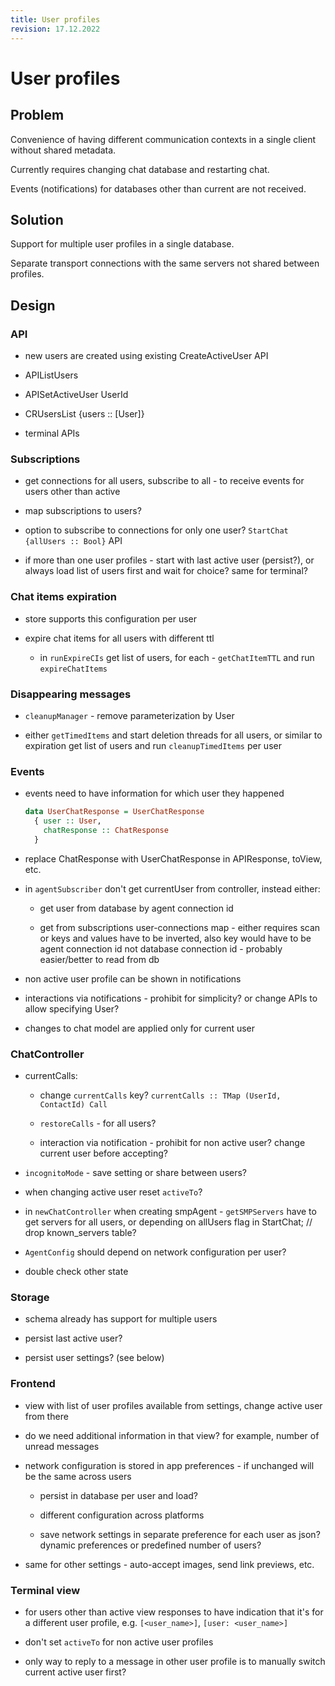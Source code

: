 ```yaml
---
title: User profiles
revision: 17.12.2022
---
```

# User profiles

## Problem

Convenience of having different communication contexts in a single client without shared metadata.

Currently requires changing chat database and restarting chat.

Events (notifications) for databases other than current are not received.

## Solution

Support for multiple user profiles in a single database.

Separate transport connections with the same servers not shared between profiles.

## Design

### API

- new users are created using existing CreateActiveUser API

- APIListUsers

- APISetActiveUser UserId

- CRUsersList {users :: [User]}

- terminal APIs

### Subscriptions

- get connections for all users, subscribe to all - to receive events for users other than active

- map subscriptions to users?

- option to subscribe to connections for only one user? `StartChat {allUsers :: Bool}` API

- if more than one user profiles - start with last active user (persist?), or always load list of users first and wait for choice? same for terminal?

### Chat items expiration

- store supports this configuration per user

- expire chat items for all users with different ttl

  - in `runExpireCIs` get list of users, for each - `getChatItemTTL` and run `expireChatItems`

### Disappearing messages

- `cleanupManager` - remove parameterization by User

- either `getTimedItems` and start deletion threads for all users, or similar to expiration get list of users and run `cleanupTimedItems` per user

### Events

- events need to have information for which user they happened

  ```haskell
  data UserChatResponse = UserChatResponse
    { user :: User,
      chatResponse :: ChatResponse
    }
  ```

- replace ChatResponse with UserChatResponse in APIResponse, toView, etc.

- in `agentSubscriber` don't get currentUser from controller, instead either:

  - get user from database by agent connection id

  - get from subscriptions user-connections map - either requires scan or keys and values have to be inverted, also key would have to be agent connection id not database connection id - probably easier/better to read from db

- non active user profile can be shown in notifications

- interactions via notifications - prohibit for simplicity? or change APIs to allow specifying User?

- changes to chat model are applied only for current user

### ChatController

- currentCalls:

  - change `currentCalls` key? `currentCalls :: TMap (UserId, ContactId) Call`

  - `restoreCalls` - for all users?

  - interaction via notification - prohibit for non active user? change current user before accepting?

- `incognitoMode` - save setting or share between users?

- when changing active user reset `activeTo`?

- in `newChatController` when creating smpAgent - `getSMPServers` have to get servers for all users, or depending on allUsers flag in StartChat; // drop known_servers table?

- `AgentConfig` should depend on network configuration per user?

- double check other state

### Storage

- schema already has support for multiple users

- persist last active user?

- persist user settings? (see below)

### Frontend

- view with list of user profiles available from settings, change active user from there

- do we need additional information in that view? for example, number of unread messages

- network configuration is stored in app preferences - if unchanged will be the same across users

  - persist in database per user and load?

  - different configuration across platforms

  - save network settings in separate preference for each user as json? dynamic preferences or predefined number of users?

- same for other settings - auto-accept images, send link previews, etc.

### Terminal view

- for users other than active view responses to have indication that it's for a different user profile, e.g. `[<user_name>]`, `[user: <user_name>]`

- don't set `activeTo` for non active user profiles

- only way to reply to a message in other user profile is to manually switch current active user first?
